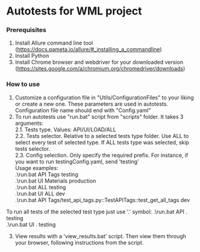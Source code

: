 # Autotests for WML project

### Prerequisites
1. Install Allure command line tool (https://docs.qameta.io/allure/#_installing_a_commandline)
2. Install Python
3. Install Chrome browser and webdriver for your downloaded version (https://sites.google.com/a/chromium.org/chromedriver/downloads)

### How to use
1. Customize a configuration file in "Utils/ConfigurationFiles" to your liking or create a new one. These parameters are used in autotests. Configuration file name should end with "Config.yaml"
2. To run autotests use "run.bat" script from "scripts" folder. It takes 3 arguments:  
2.1. Tests type. Values: API/UI/LOAD/ALL  
2.2. Tests selector. Relative to a selected tests type folder. Use ALL to select every test of selected type. If ALL tests type was selected, skip tests selector.  
2.3. Config selection. Only specify the required prefix. For instance, if you want to run testingConfig.yaml, send 'testing'  
Usage examples:  
.\run.bat API Tags testing  
.\run.bat UI Materials production  
.\run.bat ALL testing  
.\run.bat UI ALL dev  
.\run.bat API Tags/test_api_tags.py::TestAPITags::test_get_all_tags dev  

To run all tests of the selected test type just use '.' symbol:
.\run.bat API . testing  
.\run.bat UI . testing  

3. View results with a 'view_results.bat' script. Then view them through your browser, following instructions from the script.
